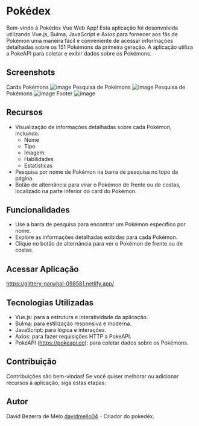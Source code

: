 # Pokédex

Bem-vindo à Pokédex Vue Web App! Esta aplicação foi desenvolvida utilizando Vue.js, Bulma, JavaScript e Axios para fornecer aos fãs de Pokémon uma maneira fácil e conveniente de acessar informações detalhadas sobre os 151 Pokémons da primeira geração. A aplicação utiliza a PokeAPI para coletar e exibir dados sobre os Pokémons.


## Screenshots

Cards Pokémons ![image](https://github.com/davidmello04/dragonballz-memory-game/assets/102268159/61ddc2b4-15a1-4cea-9686-9c725a6a5527)
Pesquisa de Pokémons ![image](https://github.com/davidmello04/dragonballz-memory-game/assets/102268159/eb23f8b0-a7e6-4304-8ce6-109cf044095a)
Pesquisa de Pokémons ![image](https://github.com/davidmello04/dragonballz-memory-game/assets/102268159/67a7fd27-6db1-4fa5-929e-6b36eeed4671)
Footer ![image](https://github.com/davidmello04/dragonballz-memory-game/assets/102268159/0ad6a693-0968-4e01-9c63-8fae249218ed)



## Recursos

- Visualização de informações detalhadas sobre cada Pokémon, incluindo:
  * Nome
  * Tipo
  * Imagem.
  * Habilidades
  * Estatísticas
- Pesquisa por nome de Pokémon na barra de pesquisa no topo da página.
- Botão de alternância para virar o Pokémon de frente ou de costas, localizado na parte inferior do card do Pokémon.

## Funcionalidades

- Use a barra de pesquisa para encontrar um Pokémon específico por nome.
- Explore as informações detalhadas exibidas para cada Pokémon.
- Clique no botão de alternância para ver o Pokémon de frente ou de costas.

## Acessar Aplicação

https://glittery-narwhal-098581.netlify.app/


## Tecnologias Utilizadas

- Vue.js: para a estrutura e interatividade da aplicação.
- Bulma: para estilização responsiva e moderna.
- JavaScript: para lógica e interações.
- Axios: para fazer requisições HTTP à PokeAPI.
- PokéAPI (https://pokeapi.co): para coletar dados sobre os Pokémons.


## Contribuição

Contribuições são bem-vindas! Se você quiser melhorar ou adicionar recursos à aplicação, siga estas etapas:


## Autor
David Bezerra de Melo [davidmello04](https://github.com/davidmello04) - Criador do pokedéx.
